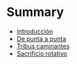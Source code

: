# Summary

* [Introducción](README.md)
* [De punta a punta](de_punta_a_punta.md)
* [Tribus caminantes](tribus_caminantes.md)
* [Sacrificio rotativo](sacrificio_rotativo.md)

